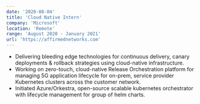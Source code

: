 ```yaml
---
date: '2020-08-04'
title: 'Cloud Native Intern'
company: 'Microsoft'
location: 'Remote'
range: 'August 2020 - January 2021'
url: 'https://affirmednetworks.com'
---
```


- Delivering bleeding edge technologies for continuous delivery, canary deployments &
rollback strategies using cloud-native infrastructure.
- Working on zero-touch, cloud-native Release Orchestration platform for managing 5G application lifecycle for on-prem, service provider Kubernetes clusters across the customer network.
- Initiated Azure/Orkestra, open-source scalable kubernetes orchestrator with lifecycle management for group of helm charts.
